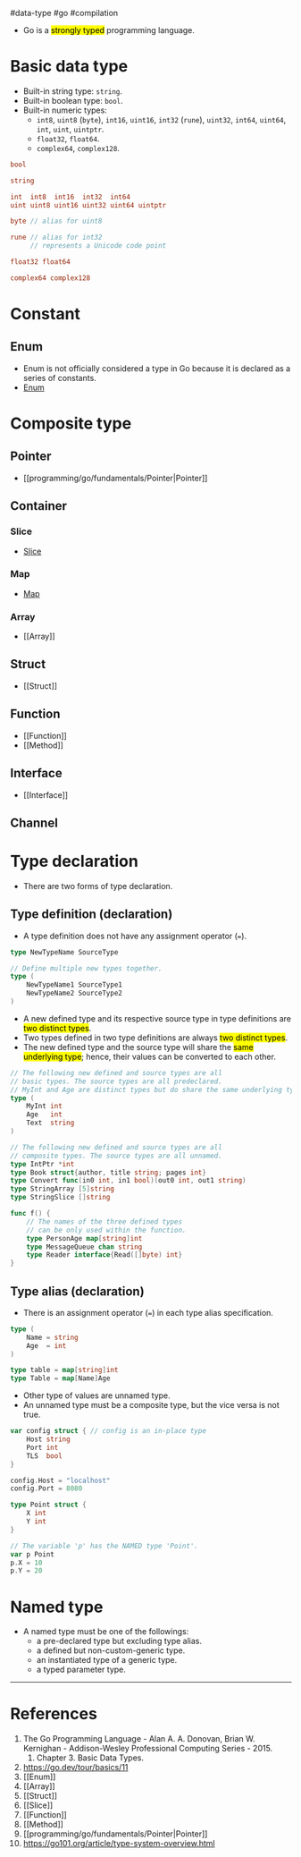 #data-type #go #compilation 

- Go is a <mark class="hltr-yellow">strongly typed</mark> programming language.
# Basic data type
- Built-in string type: `string`.
- Built-in boolean type: `bool`.
- Built-in numeric types:
	- `int8`, `uint8` (`byte`), `int16`, `uint16`, `int32` (`rune`), `uint32`, `int64`, `uint64`, `int`, `uint`, `uintptr`.
	- `float32`, `float64`.
	- `complex64`, `complex128`.
```Go title='Go primitive data types'
bool

string

int  int8  int16  int32  int64
uint uint8 uint16 uint32 uint64 uintptr

byte // alias for uint8

rune // alias for int32
     // represents a Unicode code point

float32 float64

complex64 complex128
```

# Constant
## Enum
- Enum is not officially considered a type in Go because it is declared as a series of constants.
- [Enum](Enum.md)
# Composite type
## Pointer
- [[programming/go/fundamentals/Pointer|Pointer]]
## Container
### Slice
- [Slice](Slice.md)
### Map
- [Map](Map.md)
### Array
- [[Array]]
## Struct
- [[Struct]]
## Function
- [[Function]]
- [[Method]]
## Interface
- [[Interface]]
## Channel

# Type declaration
- There are two forms of type declaration.
## Type definition (declaration)
- A type definition does not have any assignment operator (`=`).
```Go title='Type definition declaration syntax'
type NewTypeName SourceType

// Define multiple new types together.
type (
	NewTypeName1 SourceType1
	NewTypeName2 SourceType2
)
```
- A new defined type and its respective source type in type definitions are <mark class="hltr-yellow">two distinct types</mark>.
- Two types defined in two type definitions are always <mark class="hltr-yellow">two distinct types</mark>.
- The new defined type and the source type will share the <mark class="hltr-yellow">same underlying type</mark>; hence, their values can be converted to each other.
```Go title='Type definition examples'
// The following new defined and source types are all
// basic types. The source types are all predeclared.
// MyInt and Age are distinct types but do share the same underlying type, which is int
type (
	MyInt int 
	Age   int
	Text  string
)

// The following new defined and source types are all
// composite types. The source types are all unnamed.
type IntPtr *int
type Book struct{author, title string; pages int}
type Convert func(in0 int, in1 bool)(out0 int, out1 string)
type StringArray [5]string
type StringSlice []string

func f() {
	// The names of the three defined types
	// can be only used within the function.
	type PersonAge map[string]int
	type MessageQueue chan string
	type Reader interface{Read([]byte) int}
}
```
## Type alias (declaration)
- There is an assignment operator (`=`)  in each type alias specification.
```Go title='Type alias declaration examples'
type (
	Name = string
	Age  = int
)

type table = map[string]int
type Table = map[Name]Age
```
- Other type of values are unnamed type.
- An unnamed type must be a composite type, but the vice versa is not true.
```Go title='An unnamed type must be a composited type'
var config struct { // config is an in-place type
    Host string
    Port int
    TLS  bool
}

config.Host = "localhost"
config.Port = 8080
```

```Go title='A composite type is not always an unnamed type'
type Point struct {
    X int
    Y int
}

// The variable 'p' has the NAMED type 'Point'.
var p Point
p.X = 10
p.Y = 20
```
# Named type
- A named type must be one of the followings:
	- a pre-declared type but excluding type alias.
	- a defined but non-custom-generic type.
	- an instantiated type of a generic type.
	- a typed parameter type.
---
# References
1. The Go Programming Language - Alan A. A. Donovan, Brian W. Kernighan - Addison-Wesley Professional Computing Series - 2015.
	1. Chapter 3. Basic Data Types.
2. https://go.dev/tour/basics/11
3. [[Enum]]
4. [[Array]]
5. [[Struct]]
6. [[Slice]]
7. [[Function]]
8. [[Method]]
9. [[programming/go/fundamentals/Pointer|Pointer]]
10. https://go101.org/article/type-system-overview.html